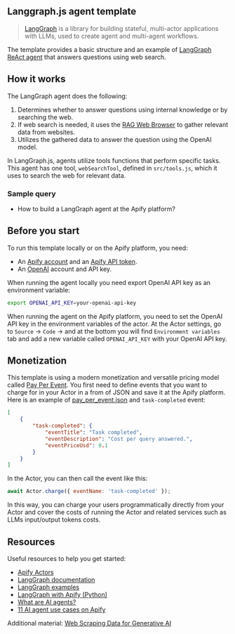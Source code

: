 ## Langgraph.js agent template

> [LangGraph](https://langchain-ai.github.io/langgraphjs/) is a library for building stateful, multi-actor applications with LLMs, used to create agent and multi-agent workflows.

The template provides a basic structure and an example of [LangGraph](https://www.langchain.com/langgraph) [ReAct agent](https://react-lm.github.io/) that answers questions using web search.

## How it works

The LangGraph agent does the following:

1. Determines whether to answer questions using internal knowledge or by searching the web.
2. If web search is needed, it uses the [RAG Web Browser](https://apify.com/apify/rag-web-browser) to gather relevant data from websites.
3. Utilizes the gathered data to answer the question using the OpenAI model.

In LangGraph.js, agents utilize tools functions that perform specific tasks.
This agent has one tool, `webSearchTool`, defined in `src/tools.js`, which it uses to search the web for relevant data.

### Sample query
- How to build a LangGraph agent at the Apify platform?

## Before you start

To run this template locally or on the Apify platform, you need:

- An [Apify account](https://console.apify.com/) and an [Apify API token](https://docs.apify.com/platform/integrations/api#api-token).
- An [OpenAI](https://openai.com/) account and API key.

When running the agent locally you need export OpenAI API key as an environment variable:

```bash
export OPENAI_API_KEY=your-openai-api-key
```

When running the agent on the Apify platform, you need to set the OpenAI API key in the environment variables of the actor.
At the Actor settings, go to `Source` -> `Code` -> and at the bottom you will find `Environment variables` tab and add a new variable called `OPENAI_API_KEY` with your OpenAI API key.

## Monetization

This template is using a modern monetization and versatile pricing model called [Pay Per Event](https://docs.apify.com/sdk/js/docs/next/guides/pay-per-event).
You first need to define events that you want to charge for in your Actor in a from of JSON and save it at the Apify platform.
Here is an example of [pay_per_event.json](.actor/pay_per_event.json) and `task-completed` event:

```json
[
    {
        "task-completed": {
            "eventTitle": "Task completed",
            "eventDescription": "Cost per query answered.",
            "eventPriceUsd": 0.1
        }
    }
]
```

In the Actor, you can then call the event like this:
```javascript
await Actor.charge({ eventName: 'task-completed' });
```

In this way, you can charge your users programmatically directly from your Actor and cover the costs of running the Actor and related services such as LLMs input/output tokens costs.

## Resources

Useful resources to help you get started:

- [Apify Actors](https://docs.apify.com/platform/actors)
- [LangGraph documentation](https://langchain-ai.github.io/langgraph/tutorials/introduction/)
- [LangGraph examples](https://github.com/bracesproul/langgraphjs-examples/tree/main)
- [LangGraph with Apify (Python)](https://docs.apify.com/platform/integrations/langgraph)
- [What are AI agents?](https://blog.apify.com/what-are-ai-agents/)
- [11 AI agent use cases on Apify](https://blog.apify.com/ai-agent-use-cases/)

Additional material:
[Web Scraping Data for Generative AI](https://www.youtube.com/watch?v=8uvHH-ocSes)
